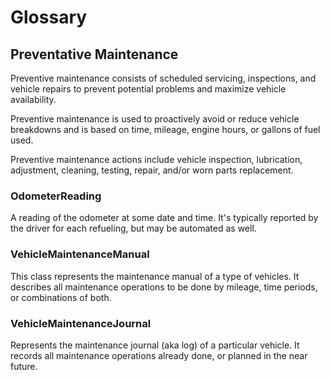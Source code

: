 # Glossary

## Preventative Maintenance

Preventive maintenance consists of scheduled servicing, inspections, and vehicle repairs to prevent potential problems and maximize vehicle availability. 

Preventive maintenance is used to proactively avoid or reduce vehicle breakdowns and is based on time, mileage, engine hours, or gallons of fuel used. 

Preventive maintenance actions include vehicle inspection, lubrication, adjustment, cleaning, testing, repair, and/or worn parts replacement.


### OdometerReading
A reading of the odometer at some date and time. It's typically reported by
the driver for each refueling, but may be automated as well.



### VehicleMaintenanceManual
This class represents the maintenance manual of a type of vehicles. It describes all maintenance
operations to be done by mileage, time periods, or combinations of both.



### VehicleMaintenanceJournal
Represents the maintenance journal (aka log) of a particular vehicle. It records all
maintenance operations already done, or planned in the near future.
